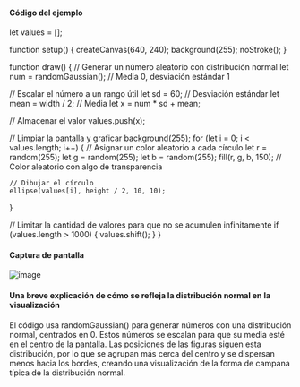 #### Código del ejemplo

let values = [];

function setup() {
  createCanvas(640, 240);
  background(255);
  noStroke();
}

function draw() {
  // Generar un número aleatorio con distribución normal
  let num = randomGaussian(); // Media 0, desviación estándar 1
  
  // Escalar el número a un rango útil
  let sd = 60; // Desviación estándar
  let mean = width / 2; // Media
  let x = num * sd + mean;

  // Almacenar el valor
  values.push(x);

  // Limpiar la pantalla y graficar
  background(255);
  for (let i = 0; i < values.length; i++) {
    // Asignar un color aleatorio a cada círculo
    let r = random(255);
    let g = random(255);
    let b = random(255);
    fill(r, g, b, 150); // Color aleatorio con algo de transparencia
    
    // Dibujar el círculo
    ellipse(values[i], height / 2, 10, 10);
  }

  // Limitar la cantidad de valores para que no se acumulen infinitamente
  if (values.length > 1000) {
    values.shift();
  }
}


#### Captura de pantalla

![image](https://github.com/user-attachments/assets/e64c9d09-4a96-4d67-8837-016925e85b71)

#### Una breve explicación de cómo se refleja la distribución normal en la visualización

El código usa randomGaussian() para generar números con una distribución normal, centrados en 0. Estos números se escalan para que su media esté en el centro de la pantalla. Las posiciones de las figuras siguen esta distribución, por lo que se agrupan más cerca del centro y se dispersan menos hacia los bordes, creando una visualización de la forma de campana típica de la distribución normal.
